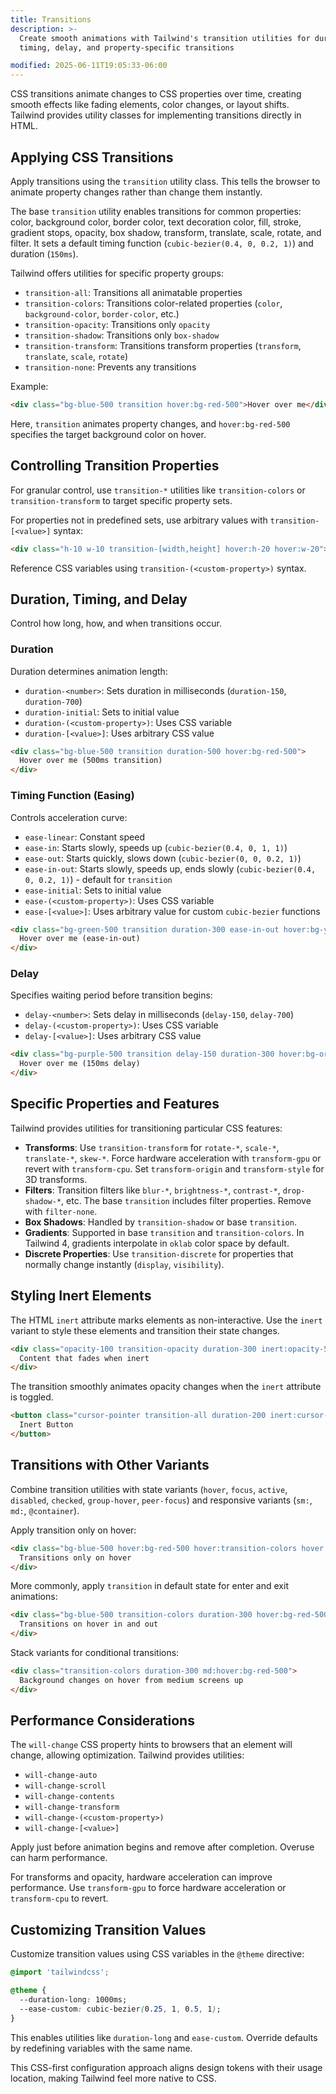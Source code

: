 ```yaml
---
title: Transitions
description: >-
  Create smooth animations with Tailwind's transition utilities for duration,
  timing, delay, and property-specific transitions

modified: 2025-06-11T19:05:33-06:00
---
```


CSS transitions animate changes to CSS properties over time, creating smooth effects like fading elements, color changes, or layout shifts. Tailwind provides utility classes for implementing transitions directly in HTML.

## Applying CSS Transitions

Apply transitions using the `transition` utility class. This tells the browser to animate property changes rather than change them instantly.

The base `transition` utility enables transitions for common properties: color, background color, border color, text decoration color, fill, stroke, gradient stops, opacity, box shadow, transform, translate, scale, rotate, and filter. It sets a default timing function (`cubic-bezier(0.4, 0, 0.2, 1)`) and duration (`150ms`).

Tailwind offers utilities for specific property groups:

- `transition-all`: Transitions all animatable properties
- `transition-colors`: Transitions color-related properties (`color`, `background-color`, `border-color`, etc.)
- `transition-opacity`: Transitions only `opacity`
- `transition-shadow`: Transitions only `box-shadow`
- `transition-transform`: Transitions transform properties (`transform`, `translate`, `scale`, `rotate`)
- `transition-none`: Prevents any transitions

Example:

```html tailwind
<div class="bg-blue-500 transition hover:bg-red-500">Hover over me</div>
```

Here, `transition` animates property changes, and `hover:bg-red-500` specifies the target background color on hover.

## Controlling Transition Properties

For granular control, use `transition-*` utilities like `transition-colors` or `transition-transform` to target specific property sets.

For properties not in predefined sets, use arbitrary values with `transition-[<value>]` syntax:

```html tailwind
<div class="h-10 w-10 transition-[width,height] hover:h-20 hover:w-20">Resize me</div>
```

Reference CSS variables using `transition-(<custom-property>)` syntax.

## Duration, Timing, and Delay

Control how long, how, and when transitions occur.

### Duration

Duration determines animation length:

- `duration-<number>`: Sets duration in milliseconds (`duration-150`, `duration-700`)
- `duration-initial`: Sets to initial value
- `duration-(<custom-property>)`: Uses CSS variable
- `duration-[<value>]`: Uses arbitrary CSS value

```html tailwind
<div class="bg-blue-500 transition duration-500 hover:bg-red-500">
  Hover over me (500ms transition)
</div>
```

### Timing Function (Easing)

Controls acceleration curve:

- `ease-linear`: Constant speed
- `ease-in`: Starts slowly, speeds up (`cubic-bezier(0.4, 0, 1, 1)`)
- `ease-out`: Starts quickly, slows down (`cubic-bezier(0, 0, 0.2, 1)`)
- `ease-in-out`: Starts slowly, speeds up, ends slowly (`cubic-bezier(0.4, 0, 0.2, 1)`) - default for `transition`
- `ease-initial`: Sets to initial value
- `ease-(<custom-property>)`: Uses CSS variable
- `ease-[<value>]`: Uses arbitrary value for custom `cubic-bezier` functions

```html tailwind
<div class="bg-green-500 transition duration-300 ease-in-out hover:bg-yellow-500">
  Hover over me (ease-in-out)
</div>
```

### Delay

Specifies waiting period before transition begins:

- `delay-<number>`: Sets delay in milliseconds (`delay-150`, `delay-700`)
- `delay-(<custom-property>)`: Uses CSS variable
- `delay-[<value>]`: Uses arbitrary CSS value

```html tailwind
<div class="bg-purple-500 transition delay-150 duration-300 hover:bg-orange-500">
  Hover over me (150ms delay)
</div>
```

## Specific Properties and Features

Tailwind provides utilities for transitioning particular CSS features:

- **Transforms**: Use `transition-transform` for `rotate-*`, `scale-*`, `translate-*`, `skew-*`. Force hardware acceleration with `transform-gpu` or revert with `transform-cpu`. Set `transform-origin` and `transform-style` for 3D transforms.
- **Filters**: Transition filters like `blur-*`, `brightness-*`, `contrast-*`, `drop-shadow-*`, etc. The base `transition` includes filter properties. Remove with `filter-none`.
- **Box Shadows**: Handled by `transition-shadow` or base `transition`.
- **Gradients**: Supported in base `transition` and `transition-colors`. In Tailwind 4, gradients interpolate in `oklab` color space by default.
- **Discrete Properties**: Use `transition-discrete` for properties that normally change instantly (`display`, `visibility`).

## Styling Inert Elements

The HTML `inert` attribute marks elements as non-interactive. Use the `inert` variant to style these elements and transition their state changes.

```html tailwind
<div class="opacity-100 transition-opacity duration-300 inert:opacity-50" inert>
  Content that fades when inert
</div>
```

The transition smoothly animates opacity changes when the `inert` attribute is toggled.

```html tailwind
<button class="cursor-pointer transition-all duration-200 inert:cursor-not-allowed" inert>
  Inert Button
</button>
```

## Transitions with Other Variants

Combine transition utilities with state variants (`hover`, `focus`, `active`, `disabled`, `checked`, `group-hover`, `peer-focus`) and responsive variants (`sm:`, `md:`, `@container`).

Apply transition only on hover:

```html tailwind
<div class="bg-blue-500 hover:bg-red-500 hover:transition-colors hover:duration-300">
  Transitions only on hover
</div>
```

More commonly, apply `transition` in default state for enter and exit animations:

```html tailwind
<div class="bg-blue-500 transition-colors duration-300 hover:bg-red-500">
  Transitions on hover in and out
</div>
```

Stack variants for conditional transitions:

```html tailwind
<div class="transition-colors duration-300 md:hover:bg-red-500">
  Background changes on hover from medium screens up
</div>
```

## Performance Considerations

The `will-change` CSS property hints to browsers that an element will change, allowing optimization. Tailwind provides utilities:

- `will-change-auto`
- `will-change-scroll`
- `will-change-contents`
- `will-change-transform`
- `will-change-(<custom-property>)`
- `will-change-[<value>]`

Apply just before animation begins and remove after completion. Overuse can harm performance.

For transforms and opacity, hardware acceleration can improve performance. Use `transform-gpu` to force hardware acceleration or `transform-cpu` to revert.

## Customizing Transition Values

Customize transition values using CSS variables in the `@theme` directive:

```css
@import 'tailwindcss';

@theme {
  --duration-long: 1000ms;
  --ease-custom: cubic-bezier(0.25, 1, 0.5, 1);
}
```

This enables utilities like `duration-long` and `ease-custom`. Override defaults by redefining variables with the same name.

This CSS-first configuration approach aligns design tokens with their usage location, making Tailwind feel more native to CSS.
